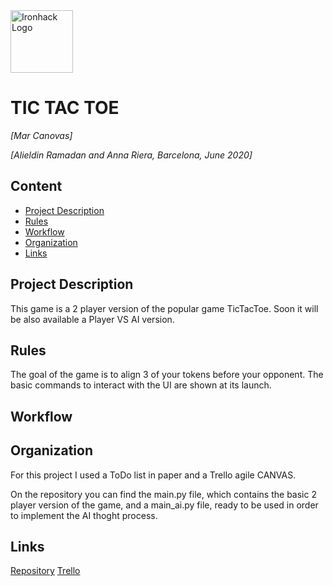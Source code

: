 <img src="https://bit.ly/2VnXWr2" alt="Ironhack Logo" width="100"/>

# TIC TAC TOE
*[Mar Canovas]*

*[Alieldin Ramadan and Anna Riera, Barcelona, June 2020]*

## Content
- [Project Description](#project-description)
- [Rules](#rules)
- [Workflow](#workflow)
- [Organization](#organization)
- [Links](#links)

## Project Description
This game is a 2 player version of the popular game TicTacToe.
Soon it will be also available a Player VS AI version. 

## Rules
The goal of the game is to align 3 of your tokens before your opponent.
The basic commands to interact with the UI are shown at its launch.

## Workflow


## Organization
For this project I used a ToDo list in paper and a Trello agile CANVAS.

On the repository you can find the main.py file, which contains the basic 2 player version of the game, and a main_ai.py file, ready to be used in order to implement the AI thoght process.

## Links

[Repository](https://github.com/MarCanovas/Project-Week-1-Build-Your-Own-Game)
[Trello](https://trello.com/b/GApCLSM2)  

